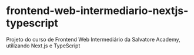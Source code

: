 # frontend-web-intermediario-nextjs-typescript
Projeto do curso de Frontend Web Intermediário da Salvatore Academy, utilizando Next.js e TypeScript

